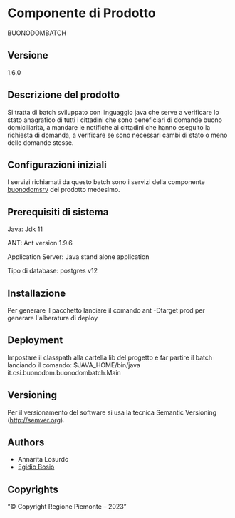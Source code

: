 # Componente di Prodotto

BUONODOMBATCH

## Versione

1.6.0

## Descrizione del prodotto

Si tratta di batch sviluppato con linguaggio java che serve a verificare lo stato anagrafico di tutti i cittadini che sono beneficiari di domande buono domiciliarità, a mandare le notifiche ai cittadini che hanno eseguito la richiesta di domanda, a verificare se sono necessari cambi di stato o meno delle domande stesse. 

## Configurazioni iniziali

I servizi richiamati da questo batch sono i servizi della componente [buonodomsrv](../buonodomsrv/) del prodotto medesimo.

## Prerequisiti di sistema

Java:
Jdk 11

ANT:
Ant version 1.9.6

Application Server:
Java stand alone application

Tipo di database:
postgres v12

## Installazione

Per generare il pacchetto lanciare il comando ant -Dtarget prod  per generare l'alberatura di deploy

## Deployment

Impostare il classpath alla cartella lib del progetto e far partire il batch lanciando il comando: $JAVA_HOME/bin/java it.csi.buonodom.buonodombatch.Main 

## Versioning

Per il versionamento del software si usa la tecnica Semantic Versioning (http://semver.org).

## Authors

* Annarita Losurdo
* [Egidio Bosio](https://github.com/egidio-bosio)



## Copyrights

“© Copyright Regione Piemonte – 2023”
